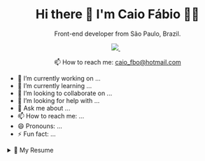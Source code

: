 

<h1 align='center'>
  Hi there 👋 I'm Caio Fábio 👨‍💻
</h1>

<p align='center'>
  Front-end developer from São Paulo, Brazil.
</p>



<p align='center'>
  
  <a href="https://www.linkedin.com/in/caio-fabio-duarte-ferreira/" target="_blank">
    <img src="https://img.shields.io/badge/linkedin-%230077B5.svg?&style=for-the-badge&logo=linkedin&logoColor=white" />
  </a>&nbsp;&nbsp;
</p>

<p align='center'>
  📫 How to reach me: <a href='mailto:caio_fbo@hotmail.com'>caio_fbo@hotmail.com</a>
</p>

- 🔭 I’m currently working on ...
- 🌱 I’m currently learning ...
- 👯 I’m looking to collaborate on ...
- 🤔 I’m looking for help with ...
- 💬 Ask me about ...
- 📫 How to reach me: ...
- 😄 Pronouns: ...
- ⚡ Fun fact: ...


<details>
  <summary>📃 My Resume</summary>


## Education

- 📖 **Universidade Anhembi Morumbi**\
📆 2019 – 2021\
📍 **Análise e Desenvolvimento de Sistemas** - São José dos Campos, Brazil\


## Experience


- 👨‍💻 **Front-end Developer**\
📆 Dez de 2019 - Moment 11 months \
📍 **SoftWillians IT Soluctions** - São José Dos Campos - SP, Brazil\


- 👨‍💻 **Desenvolvedor Web**\
📆  Jul de 2019 - Dez de 2019 - 6 months
📍 **Infinitus Solutions** - São José Dos Campos - SP, Brazil


- 👨‍💻 **Designer Web**\
📆 Ago de 2018 - Jul de 2019 - 1 year\
📍 **ComuniQ agência de Propagandas** - São José Dos Campos - SP, Brazil\



- 👨‍💻 **web Design**\
📆 Jan de 2018 - Jul de 2018 - 7 months\
📍 **Alliance - Investimentos e Negócios Imobiliários** - São José Dos Campos - SP, Brazil\

</details>

